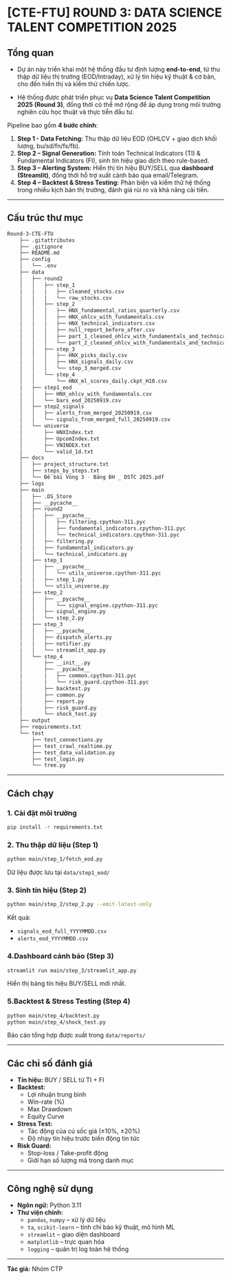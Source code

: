 # [CTE-FTU] ROUND 3: DATA SCIENCE TALENT COMPETITION 2025

## Tổng quan  
* Dự án này triển khai một hệ thống đầu tư định lượng **end-to-end**, từ thu thập dữ liệu thị trường (EOD/Intraday), xử lý tín hiệu kỹ thuật & cơ bản, cho đến hiển thị và kiểm thử chiến lược.  


* Hệ thống được phát triển phục vụ **Data Science Talent Competition 2025 (Round 3)**, đồng thời có thể mở rộng để áp dụng trong môi trường nghiên cứu học thuật và thực tiễn đầu tư.  

Pipeline bao gồm **4 bước chính**:  
1. **Step 1 - Data Fetching:** Thu thập dữ liệu EOD (OHLCV + giao dịch khối lượng, bu/sd/fn/fs/fb).  
2. **Step 2 – Signal Generation:** Tính toán Technical Indicators (TI) & Fundamental Indicators (FI), sinh tín hiệu giao dịch theo rule-based.  
3. **Step 3 – Alerting System:** Hiển thị tín hiệu BUY/SELL qua **dashboard (Streamlit)**, đồng thời hỗ trợ xuất cảnh báo qua email/Telegram.  
4. **Step 4 – Backtest & Stress Testing:** Phản biện và kiểm thử hệ thống trong nhiều kịch bản thị trường, đánh giá rủi ro và khả năng cải tiến.  

---

## Cấu trúc thư mục  
```bash
Round-3-CTE-FTU
    ├── .gitattributes
    ├── .gitignore
    ├── README.md
    ├── config
    │   └── .env
    ├── data
    │   ├── round2
    │   │   ├── step_1
    │   │   │   ├── cleaned_stocks.csv
    │   │   │   └── raw_stocks.csv
    │   │   ├── step_2
    │   │   │   ├── HNX_fundamental_ratios_quarterly.csv
    │   │   │   ├── HNX_ohlcv_with_fundamentals.csv
    │   │   │   ├── HNX_technical_indicators.csv
    │   │   │   ├── null_report_before_after.csv
    │   │   │   ├── part_1_cleaned_ohlcv_with_fundamentals_and_technical.csv
    │   │   │   └── part_2_cleaned_ohlcv_with_fundamentals_and_technical.csv
    │   │   ├── step_3
    │   │   │   ├── HNX_picks_daily.csv
    │   │   │   ├── HNX_signals_daily.csv
    │   │   │   └── step_3_merged.csv
    │   │   └── step_4
    │   │       └── HNX_ml_scores_daily.ckpt_H10.csv
    │   ├── step1_eod
    │   │   ├── HNX_ohlcv_with_fundamentals.csv
    │   │   └── bars_eod_20250919.csv
    │   ├── step2_signals
    │   │   ├── alerts_from_merged_20250919.csv
    │   │   └── signals_from_merged_full_20250919.csv
    │   └── universe
    │       ├── HNXIndex.txt
    │       ├── UpcomIndex.txt
    │       ├── VNINDEX.txt
    │       └── valid_1d.txt
    ├── docs
    │   ├── project_structure.txt
    │   ├── steps_by_steps.txt
    │   └── Đề bài Vòng 3 - Bảng ĐH _ DSTC 2025.pdf
    ├── logs
    ├── main
    │   ├── .DS_Store
    │   ├── __pycache__
    │   ├── round2
    │   │   ├── __pycache__
    │   │   │   ├── filtering.cpython-311.pyc
    │   │   │   ├── fundamental_indicators.cpython-311.pyc
    │   │   │   └── technical_indicators.cpython-311.pyc
    │   │   ├── filtering.py
    │   │   ├── fundamental_indicators.py
    │   │   └── technical_indicators.py
    │   ├── step_1
    │   │   ├── __pycache__
    │   │   │   └── utils_universe.cpython-311.pyc
    │   │   ├── step_1.py
    │   │   └── utils_universe.py
    │   ├── step_2
    │   │   ├── __pycache__
    │   │   │   └── signal_engine.cpython-311.pyc
    │   │   ├── signal_engine.py
    │   │   └── step_2.py
    │   ├── step_3
    │   │   ├── __pycache__
    │   │   ├── dispatch_alerts.py
    │   │   ├── notifier.py
    │   │   └── streamlit_app.py
    │   └── step_4
    │       ├── __init__.py
    │       ├── __pycache__
    │       │   ├── common.cpython-311.pyc
    │       │   └── risk_guard.cpython-311.pyc
    │       ├── backtest.py
    │       ├── common.py
    │       ├── report.py
    │       ├── risk_guard.py
    │       └── shock_test.py
    ├── output
    ├── requirements.txt
    └── test
        ├── test_connections.py
        ├── test_crawl_realtime.py
        ├── test_data_validation.py
        ├── test_login.py
        └── tree.py
```
---

## Cách chạy  

### 1. Cài đặt môi trường  
```bash
pip install -r requirements.txt
```

### 2. Thu thập dữ liệu (Step 1)  
```bash
python main/step_1/fetch_eod.py
```
Dữ liệu được lưu tại `data/step1_eod/`  

### 3. Sinh tín hiệu (Step 2)  
```bash
python main/step_2/step_2.py --emit-latest-only
```
Kết quả:  
- `signals_eod_full_YYYYMMDD.csv`  
- `alerts_eod_YYYYMMDD.csv`  

### 4.Dashboard cảnh báo (Step 3)  
```bash
streamlit run main/step_3/streamlit_app.py
```
Hiển thị bảng tín hiệu BUY/SELL mới nhất.  

### 5.Backtest & Stress Testing (Step 4)  
```bash
python main/step_4/backtest.py
python main/step_4/shock_test.py
```
Báo cáo tổng hợp được xuất trong `data/reports/`  

---

## Các chỉ số đánh giá  

- **Tín hiệu:** BUY / SELL từ TI + FI  
- **Backtest:**  
  - Lợi nhuận trung bình  
  - Win-rate (%)  
  - Max Drawdown  
  - Equity Curve  
- **Stress Test:**  
  - Tác động của cú sốc giá (±10%, ±20%)  
  - Độ nhạy tín hiệu trước biến động tin tức  
- **Risk Guard:**  
  - Stop-loss / Take-profit động  
  - Giới hạn số lượng mã trong danh mục  

---

## Công nghệ sử dụng  

- **Ngôn ngữ:** Python 3.11  
- **Thư viện chính:**  
  - `pandas`, `numpy` – xử lý dữ liệu  
  - `ta`, `scikit-learn` – tính chỉ báo kỹ thuật, mô hình ML  
  - `streamlit` – giao diện dashboard  
  - `matplotlib` – trực quan hóa  
  - `logging` – quản trị log toàn hệ thống

---

**Tác giả:** Nhóm CTP  
